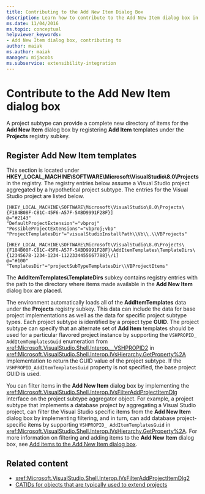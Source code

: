```yaml
---
title: Contributing to the Add New Item Dialog Box
description: Learn how to contribute to the Add New Item dialog box in Visual Studio by registering Add Item templates under the Projects registry subkey.
ms.date: 11/04/2016
ms.topic: conceptual
helpviewer_keywords:
- Add New Item dialog box, contributing to
author: maiak
ms.author: maiak
manager: mijacobs
ms.subservice: extensibility-integration
---
```

# Contribute to the Add New Item dialog box

A project subtype can provide a complete new directory of items for the **Add New Item** dialog box by registering **Add Item** templates under the **Projects** registry subkey.

## Register Add New Item templates
 This section is located under **HKEY_LOCAL_MACHINE\SOFTWARE\Microsoft\VisualStudio\8.0\Projects** in the registry. The registry entries below assume a Visual Studio project aggregated by a hypothetical project subtype. The entries for the Visual Studio project are listed below.

```
[HKEY_LOCAL_MACHINE\SOFTWARE\Microsoft\VisualStudio\8.0\Projects\{F184B08F-C81C-45F6-A57F-5ABD9991F28F}]
@="#2143"
"DefaultProjectExtension"="vbproj"
"PossibleProjectExtensions"="vbproj;vbp"
"ProjectTemplatesDir"="visualStudioInstallPath\\Vb\\.\\VBProjects"

[HKEY_LOCAL_MACHINE\SOFTWARE\Microsoft\VisualStudio\8.0\Projects\{F184B08F-C81C-45F6-A57F-5ABD9991F28F}\AddItemTemplates\TemplateDirs\{12345678-1234-1234-1122334455667788}\/1]
@="#100"
"TemplatesDir"="projectSubTypeTemplatesDir\\VBProjectItems"
```

 The **AddItemTemplates\TemplateDirs** subkey contains registry entries with the path to the directory where items made available in the **Add New Item** dialog box are placed.

 The environment automatically loads all of the **AddItemTemplates** data under the **Projects** registry subkey. This data can include the data for base project implementations as well as the data for specific project subtype types. Each project subtype is identified by a project type **GUID**. The project subtype can specify that an alternate set of **Add Item** templates should be used for a particular flavored project instance by supporting the `VSHPROPID_ AddItemTemplatesGuid` enumeration from <xref:Microsoft.VisualStudio.Shell.Interop.__VSHPROPID2> in <xref:Microsoft.VisualStudio.Shell.Interop.IVsHierarchy.GetProperty%2A> implementation to return the GUID value of the project subtype. If the `VSHPROPID_AddItemTemplatesGuid` property is not specified, the base project GUID is used.

 You can filter items in the **Add New Item** dialog box by implementing the <xref:Microsoft.VisualStudio.Shell.Interop.IVsFilterAddProjectItemDlg> interface on the project subtype aggregator object. For example, a project subtype that implements a database project by aggregating a Visual Studio project, can filter the Visual Studio specific items from the **Add New Item** dialog box by implementing filtering, and in turn, can add database project-specific items by supporting `VSHPROPID_ AddItemTemplatesGuid` in <xref:Microsoft.VisualStudio.Shell.Interop.IVsHierarchy.GetProperty%2A>. For more information on filtering and adding items to the **Add New Item** dialog box, see [Add items to the Add New Item dialog box](../../extensibility/internals/adding-items-to-the-add-new-item-dialog-boxes.md).

## Related content
- <xref:Microsoft.VisualStudio.Shell.Interop.IVsFilterAddProjectItemDlg2>
- [CATIDs for objects that are typically used to extend projects](../../extensibility/internals/catids-for-objects-that-are-typically-used-to-extend-projects.md)

